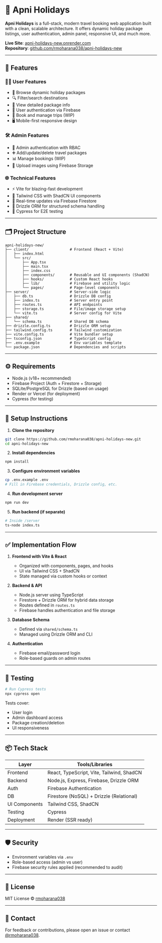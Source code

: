 
# 🌴 Apni Holidays

**Apni Holidays** is a full-stack, modern travel booking web application built with a clean, scalable architecture. It offers dynamic holiday package listings, user authentication, admin panel, responsive UI, and much more.

**Live Site**: [apni-holidays-new.onrender.com](https://apni-holidays-new.onrender.com)  
**Repository**: [github.com/rmoharana038/apni-holidays-new](https://github.com/rmoharana038/apni-holidays-new)

---

## 🚀 Features

### 🧑‍💻 User Features
- 🧾 Browse dynamic holiday packages
- 🔍 Filter/search destinations
- 🧳 View detailed package info
- 🔐 User authentication via Firebase
- 🎫 Book and manage trips (WIP)
- 🖥️ Mobile-first responsive design

### 🛠️ Admin Features
- 🔐 Admin authentication with RBAC
- ➕ Add/update/delete travel packages
- 📊 Manage bookings (WIP)
- 📁 Upload images using Firebase Storage

### 🌐 Technical Features
- ⚡ Vite for blazing-fast development
- 🎨 Tailwind CSS with ShadCN UI components
- 🔄 Real-time updates via Firebase Firestore
- 🧠 Drizzle ORM for structured schema handling
- 🧪 Cypress for E2E testing

---

## 🗂 Project Structure

```
apni-holidays-new/
├── client/                   # Frontend (React + Vite)
│   ├── index.html
│   └── src/
│       ├── App.tsx
│       ├── main.tsx
│       ├── index.css
│       ├── components/       # Reusable and UI components (ShadCN)
│       ├── hooks/            # Custom React hooks
│       ├── lib/              # Firebase and utility logic
│       └── pages/            # Page-level components
├── server/                   # Server-side logic
│   ├── db.ts                 # Drizzle DB config
│   ├── index.ts              # Server entry point
│   ├── routes.ts             # API endpoints
│   ├── storage.ts            # File/image storage setup
│   └── vite.ts               # Server config for Vite
├── shared/
│   └── schema.ts             # Shared DB schema
├── drizzle.config.ts         # Drizzle ORM setup
├── tailwind.config.ts        # Tailwind customization
├── vite.config.ts            # Vite bundler setup
├── tsconfig.json             # TypeScript config
├── .env.example              # Env variables template
└── package.json              # Dependencies and scripts
```

---

## ⚙️ Requirements

- Node.js (v18+ recommended)
- Firebase Project (Auth + Firestore + Storage)
- SQLite/PostgreSQL for Drizzle (based on usage)
- Render or Vercel (for deployment)
- Cypress (for testing)

---

## 🔧 Setup Instructions

1. **Clone the repository**

```bash
git clone https://github.com/rmoharana038/apni-holidays-new.git
cd apni-holidays-new
```

2. **Install dependencies**

```bash
npm install
```

3. **Configure environment variables**

```bash
cp .env.example .env
# Fill in Firebase credentials, Drizzle config, etc.
```

4. **Run development server**

```bash
npm run dev
```

5. **Run backend (if separate)**

```bash
# Inside /server
ts-node index.ts
```

---

## ✅ Implementation Flow

1. **Frontend with Vite & React**
   - Organized with components, pages, and hooks
   - UI via Tailwind CSS + ShadCN
   - State managed via custom hooks or context

2. **Backend & API**
   - Node.js server using TypeScript
   - Firestore + Drizzle ORM for hybrid data storage
   - Routes defined in `routes.ts`
   - Firebase handles authentication and file storage

3. **Database Schema**
   - Defined via `shared/schema.ts`
   - Managed using Drizzle ORM and CLI

4. **Authentication**
   - Firebase email/password login
   - Role-based guards on admin routes

---

## 🧪 Testing

```bash
# Run Cypress tests
npx cypress open
```

Tests cover:
- User login
- Admin dashboard access
- Package creation/deletion
- UI responsiveness

---

## 📦 Tech Stack

| Layer        | Tools/Libraries                      |
|--------------|---------------------------------------|
| Frontend     | React, TypeScript, Vite, Tailwind, ShadCN |
| Backend      | Node.js, Express, Firebase, Drizzle ORM |
| Auth         | Firebase Authentication              |
| DB           | Firestore (NoSQL) + Drizzle (Relational) |
| UI Components| Tailwind CSS, ShadCN                  |
| Testing      | Cypress                               |
| Deployment   | Render (SSR ready)                    |

---

## 🛡️ Security

- Environment variables via `.env`
- Role-based access (admin vs user)
- Firebase security rules applied (recommended to audit)

---

## 📜 License

MIT License © [rmoharana038](https://github.com/rmoharana038)

---

## 💬 Contact

For feedback or contributions, please open an issue or contact [@rmoharana038](https://github.com/rmoharana038).
